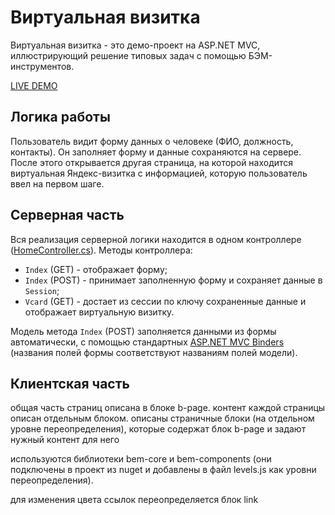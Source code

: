 # Виртуальная визитка

Виртуальная визитка - это демо-проект на ASP.NET MVC, иллюстрирующий решение типовых задач с помощью БЭМ-инструментов.

[LIVE DEMO](http://bemtest.ecm7.ru/)

## Логика работы

Пользователь видит форму данных о человеке (ФИО, должность, контакты). Он заполняет форму и данные сохраняются на сервере. После этого открывается другая страница, на которой находится виртуальная Яндекс-визитка с информацией, которую пользователь ввел на первом шаге.

## Серверная часть
Вся реализация серверной логики находится в одном контроллере ([HomeController.cs](Controllers/HomeController.cs)).
Методы контроллера:
- `Index` (GET) - отображает форму;
- `Index` (POST) - принимает заполненную форму и сохраняет данные в `Session`;
- `Vcard` (GET) - достает из сессии по ключу сохраненные данные и отображает виртуальную визитку.

Модель метода `Index` (POST) заполняется данными из формы автоматически, с помощью стандартных [ASP.NET MVC Binders](https://docs.asp.net/en/latest/mvc/models/model-binding.html) (названия полей формы соответствуют названиям полей модели).

## Клиентская часть

общая часть страниц описана в блоке b-page. контент каждой страницы описан отдельным блоком. описаны страничные блоки (на отдельном уровне переопределения), которые содержат блок b-page и задают нужный контент для него

используются библиотеки bem-core и bem-components (они подключены в проект из nuget и добавлены в файл levels.js как уровни переопределения).

для изменения цвета ссылок переопределяется блок link
